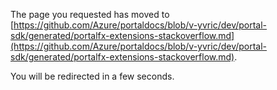 <!-- TODO:  deprecate this document by removing it.  It has been  replaced by portalfx-extensions-stackoverflow.md -->

<!-- TODO:  Validate that the following w3.org url is the correct address for a redirect. -->
<!-- Markdown does not allow inline HTML
<!DOCTYPE html PUBLIC "-//W3C//DTD XHTML 1.0 Transitional//EN" "http://www.w3.org/TR/xhtml1/DTD/xhtml1-transitional.dtd">
<html xmlns="http://www.w3.org/1999/xhtml">
<head>
<meta http-equiv="refresh" content="0;
URL=https://github.com/Azure/portaldocs/blob/v-yvric/dev/portal-sdk/generated/portalfx-extensions-stackoverflow.md">
<meta http-equiv="Content-Type" content="text/html; charset=utf-8" />
<title>The page you requested has moved</title>
</head>
<body>
-->
The page you requested has moved to [https://github.com/Azure/portaldocs/blob/v-yvric/dev/portal-sdk/generated/portalfx-extensions-stackoverflow.md](https://github.com/Azure/portaldocs/blob/v-yvric/dev/portal-sdk/generated/portalfx-extensions-stackoverflow.md). 

You will be redirected in a few seconds.
<!--
</body>
</html>

<!--Original content 
gitdown": "contents", "maxLevel": 2}

gitdown": "include-file", "file": "./portalfx-extensions-stackoverflow.md"}
-->
